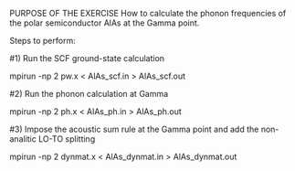 PURPOSE OF THE EXERCISE 
How to calculate the phonon frequencies of the polar semiconductor AlAs at the Gamma point.

Steps to perform:

#1) Run the SCF ground-state calculation

mpirun -np 2 pw.x < AlAs_scf.in > AlAs_scf.out

#2) Run the phonon calculation at Gamma

mpirun -np 2 ph.x < AlAs_ph.in > AlAs_ph.out

#3) Impose the acoustic sum rule at the Gamma point and add the non-analitic LO-TO splitting

mpirun -np 2 dynmat.x < AlAs_dynmat.in > AlAs_dynmat.out
